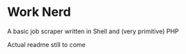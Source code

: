 # Work Nerd
A basic job scraper written in Shell and (very primitive) PHP

Actual readme still to come
